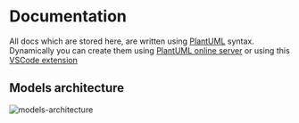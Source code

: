 # Documentation

All docs which are stored here, are written using [PlantUML](https://plantuml.com) syntax. Dynamically you can create them using [PlantUML online server](https://www.plantuml.com/plantuml/uml/SyfFKj2rKt3CoKnELR1Io4ZDoSa70000) or using this [VSCode extension](https://marketplace.visualstudio.com/items?itemName=Mebrahtom.plantumlpreviewer)

## Models architecture

![models-architecture](http://www.plantuml.com/plantuml/proxy?cache=no&src=https://raw.githubusercontent.com/async-devil/coffee-e-shop/master/docs/models.puml)
